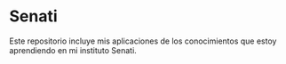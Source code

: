 # Senati
Este repositorio incluye mis aplicaciones de los conocimientos que estoy aprendiendo en mi instituto Senati.
